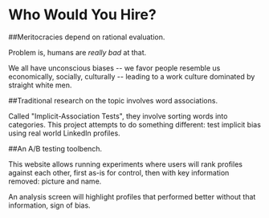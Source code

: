 # Who Would You Hire?

##Meritocracies depend on rational evaluation.

Problem is, humans are *really bad* at that.

We all have unconscious biases -- we favor people resemble us economically, socially, culturally -- leading to a work culture dominated by straight white men.

##Traditional research on the topic involves word associations.

Called "Implicit-Association Tests", they involve sorting words into categories. This project attempts to do something different: test implicit bias using real world LinkedIn profiles.

##An A/B testing toolbench.

This website allows running experiments where users will rank profiles against each other, first as-is for control, then with key information removed: picture and name.

An analysis screen will highlight profiles that performed better without that information, sign of bias.